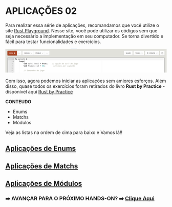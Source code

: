 # **APLICAÇÕES 02**

Para realizar essa série de aplicações, recomandamos que você utilize o site [Rust Playground](https://play.rust-lang.org/). Nesse site, você pode utilizar os códigos sem que seja necessário a implementação em seu computador. Se torna divertido e fácil para testar funcionalidades e exercícios.

![](/Imagens/HD06/RustPlayground.png)

Com isso, agora podemos iniciar as aplicações sem amiores esforços. Além disso, quase todos os exercícios foram retirados do livro **Rust by Practice** - disponível aqui [Rust by Practice](https://practice.rs/why-exercise.html)

**CONTEUDO**

- Enums
- Matchs
- Módulos

Veja as listas na ordem de cima para baixo e Vamos lá!!

## [Aplicações de Enums](/HandsOn/HD17/Enums.md)

## [Aplicações de Matchs](/HandsOn/HD17/Matchs.md)

## [Aplicações de Módulos](/HandsOn/HD17/Modulos.md)

### ➡️ AVANÇAR PARA O PRÓXIMO HANDS-ON? ➡️ [Clique Aqui](/HandsOn/HD18/README.md)
